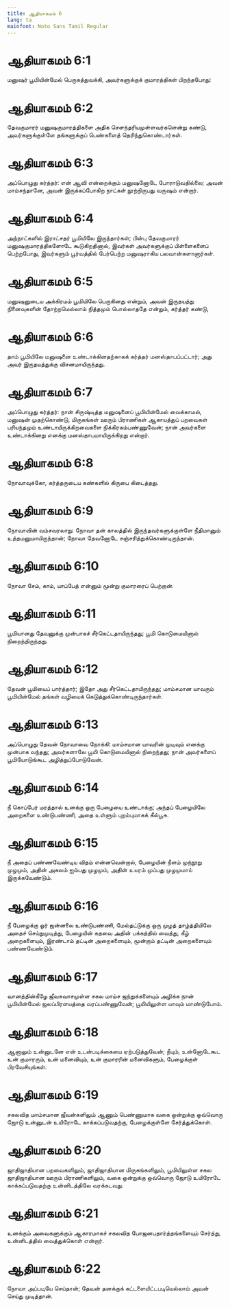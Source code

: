 ```yaml
---
title: ஆதியாகமம் 6
lang: ta
mainfont: Noto Sans Tamil Regular
---
```


# ஆதியாகமம் 6:1

மனுஷர் பூமியின்மேல் பெருகத்துவக்கி, அவர்களுக்குக் குமாரத்திகள் பிறந்தபோது:

# ஆதியாகமம் 6:2

தேவகுமாரர் மனுஷகுமாரத்திகளை அதிக செளந்தரியமுள்ளவர்களென்று கண்டு, அவர்களுக்குள்ளே தங்களுக்குப் பெண்களைத் தெரிந்துகொண்டார்கள்.

# ஆதியாகமம் 6:3

அப்பொழுது கர்த்தர்: என் ஆவி என்றைக்கும் மனுஷனோடே போராடுவதில்லை; அவன் மாம்சந்தானே, அவன் இருக்கப்போகிற நாட்கள் நூற்றிருபது வருஷம் என்றார்.

# ஆதியாகமம் 6:4

அந்நாட்களில் இராட்சதர் பூமியிலே இருந்தார்கள்; பின்பு தேவகுமாரர் மனுஷகுமாரத்திகளோடே கூடுகிறதினால், இவர்கள் அவர்களுக்குப் பிள்ளைகளைப் பெற்றபோது, இவர்களும் பூர்வத்தில் பேர்பெற்ற மனுஷராகிய பலவான்களானார்கள்.

# ஆதியாகமம் 6:5

மனுஷனுடைய அக்கிரமம் பூமியிலே பெருகினது என்றும், அவன் இருதயத்து நினைவுகளின் தோற்றமெல்லாம் நித்தமும் பொல்லாததே என்றும், கர்த்தர் கண்டு,

# ஆதியாகமம் 6:6

தாம் பூமியிலே மனுஷனை உண்டாக்கினதற்காகக் கர்த்தர் மனஸ்தாபப்பட்டார்; அது அவர் இருதயத்துக்கு விசனமாயிருந்தது.

# ஆதியாகமம் 6:7

அப்பொழுது கர்த்தர்: நான் சிருஷ்டித்த மனுஷனைப் பூமியின்மேல் வைக்காமல், மனுஷன் முதற்கொண்டு, மிருகங்கள் ஊரும் பிராணிகள் ஆகாயத்துப் பறவைகள் பரியந்தமும் உண்டாயிருக்கிறவைகளை நிக்கிரகம்பண்ணுவேன்; நான் அவர்களை உண்டாக்கினது எனக்கு மனஸ்தாபமாயிருக்கிறது என்றார்.

# ஆதியாகமம் 6:8

நோவாவுக்கோ, கர்த்தருடைய கண்களில் கிருபை கிடைத்தது.

# ஆதியாகமம் 6:9

நோவாவின் வம்சவரலாறு: நோவா தன் காலத்தில் இருந்தவர்களுக்குள்ளே நீதிமானும் உத்தமனுமாயிருந்தான்; நோவா தேவனோடே சஞ்சரித்துக்கொண்டிருந்தான்.

# ஆதியாகமம் 6:10

நோவா சேம், காம், யாப்பேத் என்னும் மூன்று குமாரரைப் பெற்றான்.

# ஆதியாகமம் 6:11

பூமியானது தேவனுக்கு முன்பாகச் சீர்கெட்டதாயிருந்தது; பூமி கொடுமையினால் நிறைந்திருந்தது.

# ஆதியாகமம் 6:12

தேவன் பூமியைப் பார்த்தார்; இதோ அது சீர்கெட்டதாயிருந்தது; மாம்சமான யாவரும் பூமியின்மேல் தங்கள் வழியைக் கெடுத்துக்கொண்டிருந்தார்கள்.

# ஆதியாகமம் 6:13

அப்பொழுது தேவன் நோவாவை நோக்கி: மாம்சமான யாவரின் முடிவும் எனக்கு முன்பாக வந்தது; அவர்களாலே பூமி கொடுமையினால் நிறைந்தது; நான் அவர்களைப் பூமியோடுங்கூட அழித்துப்போடுவேன்.

# ஆதியாகமம் 6:14

நீ கொப்பேர் மரத்தால் உனக்கு ஒரு பேழையை உண்டாக்கு; அந்தப் பேழையிலே அறைகளை உண்டுபண்ணி, அதை உள்ளும் புறம்புமாகக் கீல்பூசு.

# ஆதியாகமம் 6:15

நீ அதைப் பண்ணவேண்டிய விதம் என்னவென்றால், பேழையின் நீளம் முந்நூறு முழமும், அதின் அகலம் ஐம்பது முழமும், அதின் உயரம் முப்பது முழமுமாய் இருக்கவேண்டும்.

# ஆதியாகமம் 6:16

நீ பேழைக்கு ஓர் ஜன்னலை உண்டுபண்ணி, மேல்தட்டுக்கு ஒரு முழத் தாழ்த்தியிலே அதைச் செய்துமுடித்து, பேழையின் கதவை அதின் பக்கத்தில் வைத்து, கீழ் அறைகளையும், இரண்டாம் தட்டின் அறைகளையும், மூன்றாம் தட்டின் அறைகளையும் பண்ணவேண்டும்.

# ஆதியாகமம் 6:17

வானத்தின்கீழே ஜீவசுவாசமுள்ள சகல மாம்ச ஜந்துக்களையும் அழிக்க நான் பூமியின்மேல் ஜலப்பிரளயத்தை வரப்பண்ணுவேன்; பூமியிலுள்ள யாவும் மாண்டுபோம்.

# ஆதியாகமம் 6:18

ஆனாலும் உன்னுடனே என் உடன்படிக்கையை ஏற்படுத்துவேன்; நீயும், உன்னோடேகூட உன் குமாரரும், உன் மனைவியும், உன் குமாரரின் மனைவிகளும், பேழைக்குள் பிரவேசியுங்கள்.

# ஆதியாகமம் 6:19

சகலவித மாம்சமான ஜீவன்களிலும் ஆணும் பெண்ணுமாக வகை ஒன்றுக்கு ஒவ்வொரு ஜோடு உன்னுடன் உயிரோடே காக்கப்படுவதற்கு, பேழைக்குள்ளே சேர்த்துக்கொள்.

# ஆதியாகமம் 6:20

ஜாதிஜாதியான பறவைகளிலும், ஜாதிஜாதியான மிருகங்களிலும், பூமியிலுள்ள சகல ஜாதிஜாதியான ஊரும் பிராணிகளிலும், வகை ஒன்றுக்கு ஒவ்வொரு ஜோடு உயிரோடே காக்கப்படுவதற்கு உன்னிடத்திலே வரக்கடவது.

# ஆதியாகமம் 6:21

உனக்கும் அவைகளுக்கும் ஆகாரமாகச் சகலவித போஜனபதார்த்தங்களையும் சேர்த்து, உன்னிடத்தில் வைத்துக்கொள் என்றார்.

# ஆதியாகமம் 6:22

நோவா அப்படியே செய்தான்; தேவன் தனக்குக் கட்டளையிட்டபடியெல்லாம் அவன் செய்து முடித்தான்.

